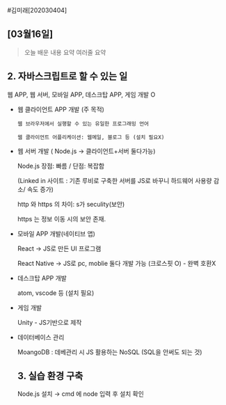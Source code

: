 #김미래[202030404]
## [03월16일]
> 오늘 배운 내용 요약
> 여러줄 요약

## 2. 자바스크립트로 할 수 있는 일

웹 APP, 웹 서버, 모바일 APP, 데스크탑 APP, 게임 개발 O

- 웹 클라이언트 APP 개발 (주 목적)

      웹 브라우저에서 실행할 수 있는 유일한 프로그래밍 언어  

      웹 클라이언트 어플리케이션: 웹메일, 블로그 등 (설치 필요X)

- 웹 서버 개발 ( Node.js → 클라이언트+서버 둘다가능)

     Node.js 장점: 빠름 /  단점: 복잡함

    (Linked in 사이트 : 기존 루비로 구축한 서버를 JS로 바꾸니 하드웨어 사용량 감소/ 속도 증가)

     http 와 https 의 차이: s가 seculity(보안)

     https 는 정보 이동 시의 보안 존재. 

- 모바일 APP 개발(네이티브 앱)

    React → JS로 만든 UI 프로그램

    React Native → JS로 pc, moblie 둘다 개발 가능 (크로스핏 O) - 완벽 호환X

- 데스크탑 APP 개발

    atom, vscode 등 (설치 필요)

- 게임 개발

    Unity - JS기반으로 제작 

- 데이터베이스 관리

    MoangoDB : 데베관리 시 JS 활용하는 NoSQL (SQL을 안써도 되는 것)

    ## 3. 실습 환경 구축

    Node.js 설치 → cmd 에 node 입력 후 설치 확인
    




